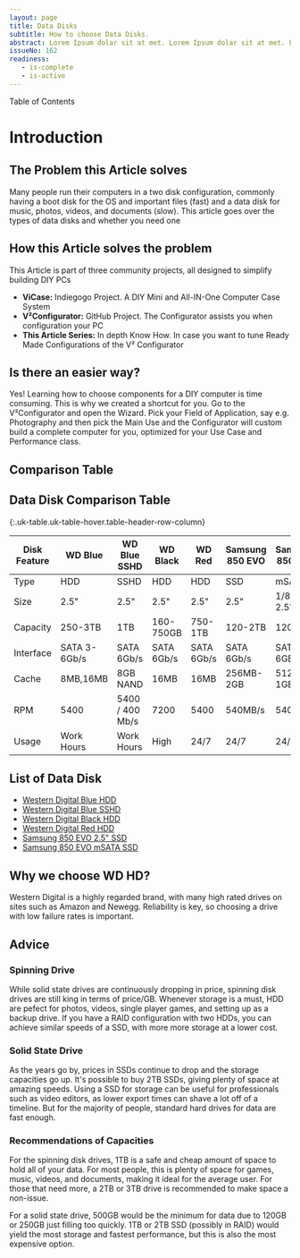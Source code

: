 ```yaml
---
layout: page
title: Data Disks
subtitle: How to choose Data Disks.
abstract: Lorem Ipsum dolar sit at met. Lorem Ipsum dolar sit at met. Lorem Ipsum dolar sit at met.
issueNo: 162
readiness:
   - is-complete
   - is-active
---
```


Table of Contents

# Introduction
## The Problem this Article solves
Many people run their computers in a two disk configuration, commonly having a boot disk for the OS and important files (fast) and a data disk for music, photos, videos, and documents (slow). This article goes over the types of data disks and whether you need one 

## How this Article solves the problem
This Article is part of three community projects, all designed to simplify building DIY PCs

- **ViCase:** Indiegogo Project. A DIY Mini and All-IN-One Computer Case System
- **V²Configurator:** GitHub Project. The Configurator assists you when configuration your PC
- **This Article Series:** In depth Know How. In case you want to tune Ready Made Configurations of the V² Configurator

## Is there an easier way?
Yes! Learning how to choose components for a DIY computer is time consuming. This is why we created a shortcut for you. Go to the V²Configurator and open the Wizard. Pick your Field of Application, say e.g. Photography and then pick the Main Use and the Configurator will custom build a complete computer for you, optimized for your Use Case and Performance class.

## Comparison Table
## Data Disk Comparison Table

{:.uk-table.uk-table-hover.table-header-row-column}

| Disk Feature | WD Blue      | WD Blue SSHD    | WD Black   | WD Red     | Samsung 850 EVO | Samsung 850 EVO |
|--------------|--------------|-----------------|------------|------------|-----------------|-----------------|
| Type         | HDD          | SSHD            | HDD        | HDD        | SSD             | mSATA           |
| Size         | 2.5"         | 2.5"            | 2.5"       | 2.5"       | 2.5"            | 1/8th of 2.5"   |
| Capacity     | 250-3TB      | 1TB             | 160-750GB  | 750-1TB    | 120-2TB         | 120-1TB         |
| Interface    | SATA 3-6Gb/s | SATA 6Gb/s      | SATA 6Gb/s | SATA 6Gb/s | SATA 6Gb/s      | SATA 6GB/s      |
| Cache        | 8MB,16MB     | 8GB NAND        | 16MB       | 16MB       | 256MB-2GB       | 512MB-1GB       |
| RPM          | 5400         | 5400 / 400 Mb/s | 7200       | 5400       | 540MB/s         | 540MB/s         |
| Usage        | Work Hours   | Work Hours      | High       | 24/7       | 24/7            | 24/7            |

## List of Data Disk
- [Western Digital Blue HDD](http://www.wdc.com/en/products/products.aspx?id=800)
- [Western Digital Blue SSHD](http://www.wdc.com/en/products/products.aspx?id=1580)
- [Western Digital Black HDD](http://www.wdc.com/en/products/products.aspx?id=790)
- [Western Digital Red HDD](http://www.wdc.com/en/products/products.aspx?id=810#Tab2&Tab2child)
- [Samsung 850 EVO 2.5" SSD](http://www.samsung.com/semiconductor/minisite/ssd/product/consumer/850evo.html)
- [Samsung 850 EVO mSATA SSD](http://www.samsung.com/semiconductor/minisite/ssd/product/consumer/850evo.html)


## Why we choose WD HD? 

Western Digital is a highly regarded brand, with many high rated drives on sites such as Amazon and Newegg. Reliability is key, so choosing a drive with low failure rates is important.

## Advice

### Spinning Drive

While solid state drives are continuously dropping in price, spinning disk drives are still king in terms of price/GB. Whenever storage is a must, HDD are pefect for photos, videos, single player games, and setting up as a backup drive. If you have a RAID configuration with two HDDs, you can achieve similar speeds of a SSD, with more more storage at a lower cost.

### Solid State Drive

As the years go by, prices in SSDs continue to drop and the storage capacities go up. It's possible to buy 2TB SSDs, giving plenty of space at amazing speeds. Using a SSD for storage can be useful for professionals such as video editors, as lower export times can shave a lot off of a timeline. But for the majority of people, standard hard drives for data are fast enough.

### Recommendations of Capacities

For the spinning disk drives, 1TB is a safe and cheap amount of space to hold all of your data. For most people, this is plenty of space for games, music, videos, and documents, making it ideal for the average user. For those that need more, a 2TB or 3TB drive is recommended to make space a non-issue.

For a solid state drive, 500GB would be the minimum for data due to 120GB or 250GB just filling too quickly. 1TB or 2TB SSD (possibly in RAID) would yield the most storage and fastest performance, but this is also the most expensive option.
